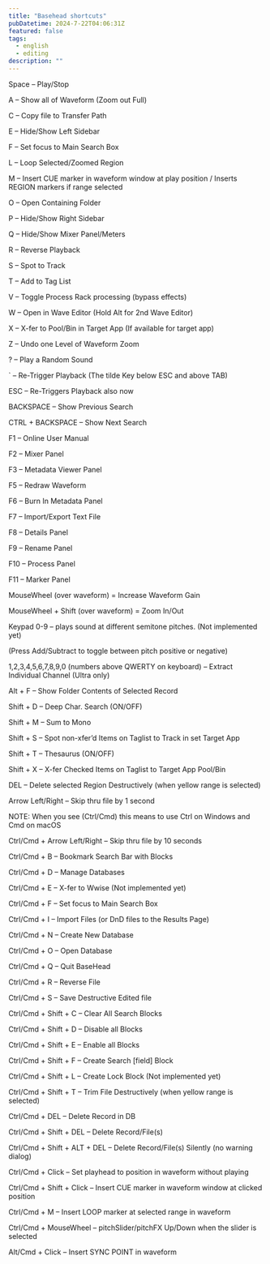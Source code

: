 ```yaml
---
title: "Basehead shortcuts"
pubDatetime: 2024-7-22T04:06:31Z
featured: false
tags:
  - english
  - editing
description: ""
---
```


Space – Play/Stop

A – Show all of Waveform (Zoom out Full)

C – Copy file to Transfer Path

E – Hide/Show Left Sidebar

F – Set focus to Main Search Box

L – Loop Selected/Zoomed Region

M – Insert CUE marker in waveform window at play position / Inserts REGION markers if range selected

O – Open Containing Folder

P – Hide/Show Right Sidebar

Q – Hide/Show Mixer Panel/Meters

R – Reverse Playback

S – Spot to Track

T – Add to Tag List

V – Toggle Process Rack processing (bypass effects)

W – Open in Wave Editor (Hold Alt for 2nd Wave Editor)

X – X-fer to Pool/Bin in Target App (If available for target app)

Z – Undo one Level of Waveform Zoom

? – Play a Random Sound

` – Re-Trigger Playback (The tilde Key below ESC and above TAB)

ESC – Re-Triggers Playback also now

BACKSPACE – Show Previous Search

CTRL + BACKSPACE – Show Next Search

F1 – Online User Manual

F2 – Mixer Panel

F3 – Metadata Viewer Panel

F5 – Redraw Waveform

F6 – Burn In Metadata Panel

F7 – Import/Export Text File

F8 – Details Panel

F9 – Rename Panel

F10 – Process Panel

F11 – Marker Panel

MouseWheel (over waveform) = Increase Waveform Gain

MouseWheel + Shift (over waveform) = Zoom In/Out

Keypad 0-9 – plays sound at different semitone pitches.  (Not implemented yet)

(Press Add/Subtract to toggle between pitch positive or negative)

1,2,3,4,5,6,7,8,9,0 (numbers above QWERTY on keyboard) – Extract Individual Channel (Ultra only)

Alt + F – Show Folder Contents of Selected Record

Shift + D – Deep Char. Search (ON/OFF)

Shift + M – Sum to Mono

Shift + S – Spot non-xfer’d Items on Taglist to Track in set Target App

Shift + T – Thesaurus (ON/OFF)

Shift + X – X-fer Checked Items on Taglist to Target App Pool/Bin

DEL – Delete selected Region Destructively (when yellow range is selected)

Arrow Left/Right – Skip thru file by 1 second

NOTE: When you see (Ctrl/Cmd) this means to use Ctrl on Windows and Cmd on macOS

Ctrl/Cmd + Arrow Left/Right – Skip thru file by 10 seconds

Ctrl/Cmd + B – Bookmark Search Bar with Blocks

Ctrl/Cmd + D – Manage Databases

Ctrl/Cmd + E – X-fer to Wwise  (Not implemented yet)

Ctrl/Cmd + F – Set focus to Main Search Box

Ctrl/Cmd + I – Import Files (or DnD files to the Results Page)

Ctrl/Cmd + N – Create New Database

Ctrl/Cmd + O – Open Database

Ctrl/Cmd + Q – Quit BaseHead

Ctrl/Cmd + R – Reverse File

Ctrl/Cmd + S – Save Destructive Edited file

Ctrl/Cmd + Shift + C – Clear All Search Blocks

Ctrl/Cmd + Shift + D – Disable all Blocks

Ctrl/Cmd + Shift + E – Enable all Blocks

Ctrl/Cmd + Shift + F – Create Search [field] Block

Ctrl/Cmd + Shift + L – Create Lock Block (Not implemented yet)

Ctrl/Cmd + Shift + T – Trim File Destructively (when yellow range is selected)

Ctrl/Cmd + DEL – Delete Record in DB

Ctrl/Cmd + Shift + DEL – Delete Record/File(s)

Ctrl/Cmd + Shift + ALT + DEL – Delete Record/File(s) Silently (no warning dialog)

Ctrl/Cmd + Click – Set playhead to position in waveform without playing

Ctrl/Cmd + Shift + Click – Insert CUE marker in waveform window at clicked position

Ctrl/Cmd + M – Insert LOOP marker at selected range in waveform

Ctrl/Cmd + MouseWheel – pitchSlider/pitchFX Up/Down when the slider is selected

Alt/Cmd + Click – Insert SYNC POINT in waveform
